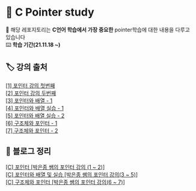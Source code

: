 # 📘 C Pointer study
📂 해당 레포지토리는 <strong>C언어 학습에서 가장 중요한</strong> pointer학습에 대한 내용을 다루고 있습니다<br>
⌨️ <strong>학습 기간(21.11.18 ~)</strong>

## 🏷 강의 출처
[[1] 포인터 강의 첫번째](https://www.youtube.com/watch?v=O3aQ2g7R5wM)<br>
[[2] 포인터 강의 두번째](https://www.youtube.com/watch?v=t_3q_Q79I74)<br>
[[3] 포인터와 배열 - 1](https://www.youtube.com/watch?v=ce37lzsbUgQ)<br>
[[4] 포인터와 배열 실습 - 1](https://www.youtube.com/watch?v=2FyplQq4EPI)<br>
[[5] 포인터와 배열 실습 - 2](https://www.youtube.com/watch?v=wHgh_HftTFI)<br>
[[6] 구조체와 포인터 - 1](https://www.youtube.com/watch?v=hcegXffCTaQ)<br>
[[7] 구조체와 포인터 - 2](https://www.youtube.com/watch?v=0V-xMTve4JM)<br>

## 📄 블로그 정리
[[C] 포인터 [박은종 쌤의 포인터 강의 (1 ~ 2)]](https://valuelog.tistory.com/112)<br>
[[C] 포인터와 배열 및 실습 [박은종 쌤의 포인터 강의(3 ~ 5)]](https://valuelog.tistory.com/114)<br>
[[C] 구조체와 포인터 [박은종 쌤의 포인터 강의(6 ~ 7)]](https://valuelog.tistory.com/116)
